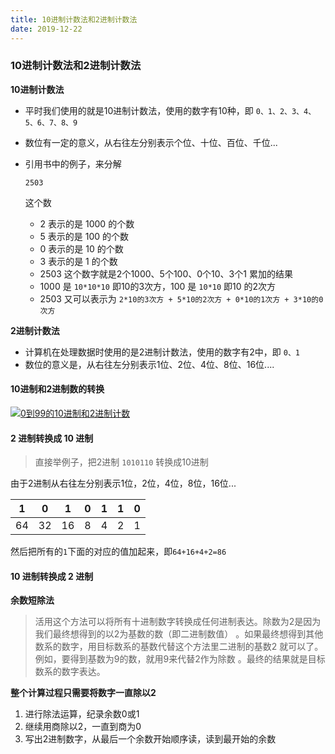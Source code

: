 ```yaml
---
title: 10进制计数法和2进制计数法
date: 2019-12-22
---
```




### 10进制计数法和2进制计数法

**10进制计数法**

- 平时我们使用的就是10进制计数法，使用的数字有10种，即 `0、1、2、3、4、5、6、7、8、9`

- 数位有一定的意义，从右往左分别表示个位、十位、百位、千位...

- 引用书中的例子，来分解

  ```
  2503
  ```

  这个数

  - 2 表示的是 1000 的个数
  - 5 表示的是 100 的个数
  - 0 表示的是 10 的个数
  - 3 表示的是 1 的个数
  - 2503 这个数字就是2个1000、5个100、0个10、3个1 累加的结果
  - 1000 是 `10*10*10` 即10的3次方，100 是 `10*10` 即10 的2次方
  - 2503 又可以表示为 `2*10的3次方 + 5*10的2次方 + 0*10的1次方 + 3*10的0次方`

**2进制计数法**

- 计算机在处理数据时使用的是2进制计数法，使用的数字有2中，即 `0、1`
- 数位的意义是，从右往左分别表示1位、2位、4位、8位、16位....

#### 10进制和2进制数的转换

[![0到99的10进制和2进制计数](https://raw.githubusercontent.com/yangjinlong86/arts/master/2019/images/0-99%E7%9A%8410%E8%BF%9B%E5%88%B6%E5%92%8C2%E8%BF%9B%E5%88%B6%E8%AE%A1%E6%95%B0.png)](https://raw.githubusercontent.com/yangjinlong86/arts/master/2019/images/0-99的10进制和2进制计数.png)

#### 2 进制转换成 10 进制

> 直接举例子，把2进制 `1010110` 转换成10进制

由于2进制从右往左分别表示1位，2位，4位，8位，16位...

| 1    | 0    | 1    | 0    | 1    | 1    | 0    |
| ---- | ---- | ---- | ---- | ---- | ---- | ---- |
| 64   | 32   | 16   | 8    | 4    | 2    | 1    |

然后把所有的`1`下面的对应的值加起来，即`64+16+4+2=86`

#### 10 进制转换成 2 进制

**余数短除法**

> 活用这个方法可以将所有十进制数字转换成任何进制表达。除数为2是因为我们最终想得到的以2为基数的数（即二进制数值） 。如果最终想得到其他数系的数字，用目标数系的基数代替这个方法里二进制的基数2 就可以了。例如，要得到基数为9的数，就用9来代替2作为除数 。最终的结果就是目标数系的数字表达。

**整个计算过程只需要将数字一直除以2**

1. 进行除法运算，纪录余数0或1
2. 继续用商除以2，一直到商为0
3. 写出2进制数字，从最后一个余数开始顺序读，读到最开始的余数